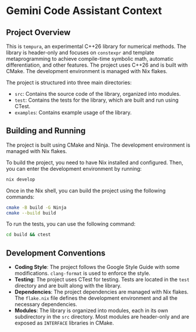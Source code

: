 # Gemini Code Assistant Context

## Project Overview

This is `tempura`, an experimental C++26 library for numerical methods. The library is header-only and focuses on `constexpr` and template metaprogramming to achieve compile-time symbolic math, automatic differentiation, and other features. The project uses C++26 and is built with CMake. The development environment is managed with Nix flakes.

The project is structured into three main directories:

*   `src`: Contains the source code of the library, organized into modules.
*   `test`: Contains the tests for the library, which are built and run using CTest.
*   `examples`: Contains example usage of the library.

## Building and Running

The project is built using CMake and Ninja. The development environment is managed with Nix flakes.

To build the project, you need to have Nix installed and configured. Then, you can enter the development environment by running:

```bash
nix develop
```

Once in the Nix shell, you can build the project using the following commands:

```bash
cmake -B build -G Ninja
cmake --build build
```

To run the tests, you can use the following command:

```bash
cd build && ctest
```

## Development Conventions

*   **Coding Style**: The project follows the Google Style Guide with some modifications. `clang-format` is used to enforce the style.
*   **Testing**: The project uses CTest for testing. Tests are located in the `test` directory and are built along with the library.
*   **Dependencies**: The project dependencies are managed with Nix flakes. The `flake.nix` file defines the development environment and all the necessary dependencies.
*   **Modules**: The library is organized into modules, each in its own subdirectory in the `src` directory. Most modules are header-only and are exposed as `INTERFACE` libraries in CMake.
